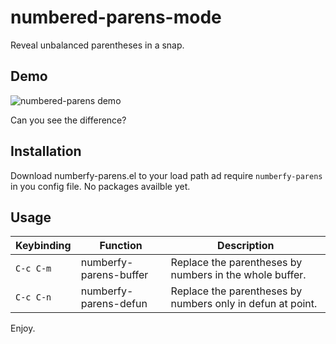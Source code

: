 # numbered-parens-mode

Reveal unbalanced parentheses in a snap.

## Demo

![numbered-parens demo](https://gitlab.com/marcofognog/numbered-parens/blob/master/demo.gif)

Can you see the difference?

## Installation

Download numberfy-parens.el to your load path ad require `numberfy-parens` in you config file. No packages availble yet.

## Usage

 Keybinding | Function                | Description                                               |
------------|-------------------------|-----------------------------------------------------------|
 `C-c C-m`  | numberfy-parens-buffer  | Replace the parentheses by numbers in the whole buffer.    |
 `C-c C-n`  | numberfy-parens-defun   | Replace the parentheses by numbers only in defun at point. |

Enjoy.